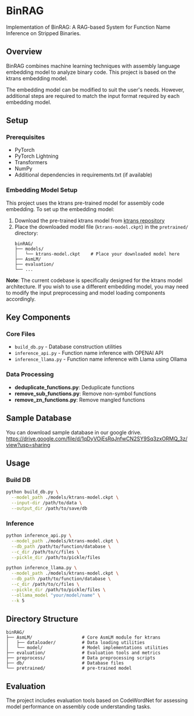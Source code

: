 # BinRAG

Implementation of BinRAG: A RAG-based System for Function Name Inference on Stripped Binaries.

## Overview

BinRAG combines machine learning techniques with assembly language embedding model to analyze binary code. 
This project is based on the ktrans embedding model.

The embedding model can be modified to suit the user's needs. However, additional steps are required to match the input format required by each embedding model.

## Setup

### Prerequisites

- PyTorch
- PyTorch Lightning
- Transformers
- NumPy
- Additional dependencies in requirements.txt (if available)

### Embedding Model Setup

This project uses the ktrans pre-trained model for assembly code embedding. To set up the embedding model:

1. Download the pre-trained ktrans model from [ktrans repository](https://github.com/Learner0x5a/kTrans-release)
2. Place the downloaded model file (`ktrans-model.ckpt`) in the `pretrained/` directory:
   ```
   binRAG/
   ├── models/
   │   └── ktrans-model.ckpt    # Place your downloaded model here
   ├── AsmLM/
   ├── evaluation/
   └── ...
   ```

**Note**: The current codebase is specifically designed for the ktrans model architecture. If you wish to use a different embedding model, you may need to modify the input preprocessing and model loading components accordingly.

## Key Components

### Core Files

- `build_db.py` - Database construction utilities
- `inference_api.py` - Function name inference with OPENAI API
- `inference_llama.py` - Function name inference with Llama using Ollama

### Data Processing
- **deduplicate_functions.py**: Deduplicate functions
- **remove_sub_functions.py**: Remove non-symbol functions
- **remove_zn_functions.py**: Remove mangled functions

## Sample Database
You can download sample database in our google drive.
https://drive.google.com/file/d/1qDyVOjEsRqJnfwCN2SY9Sq3zxORMQ_3z/view?usp=sharing


## Usage

### Build DB
```bash
python build_db.py \
  --model_path ./models/ktrans-model.ckpt \
  --input-dir /path/to/data \
  --output_dir /path/to/save/db
```

### Inference
```bash
python inference_api.py \
  --model_path ./models/ktrans-model.ckpt \
  --db_path /path/to/function/database \
  --c_dir /path/to/c/files \
  --pickle_dir /path/to/pickle/files

python inference_llama.py \
  --model_path ./models/ktrans-model.ckpt \
  --db_path /path/to/function/database \
  --c_dir /path/to/c/files \
  --pickle_dir /path/to/pickle/files \
  --ollama_model "your/model/name" \
  --k 5
```

## Directory Structure

```
binRAG/
├── AsmLM/                   # Core AsmLM module for ktrans
│   ├── dataloader/          # Data loading utilities
│   └── model/               # Model implementations utilities
├── evaluation/              # Evaluation tools and metrics
├── preprocess/              # Data preprocessing scripts
├── db/                      # Database files
└── pretrained/              # pre-trained model
```

## Evaluation

The project includes evaluation tools based on CodeWordNet for assessing model performance on assembly code understanding tasks.
